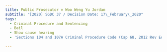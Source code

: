 ```yaml
---
title: Public Prosecutor v Woo Weng Yu Jordan
subtitle: "[2020] SGDC 37 / Decision Date: 17\_February\_2020"
tags:
  - Criminal Procedure and Sentencing
  - Bail
  - Show cause hearing
  - 'Sections 104 and 107A Criminal Procedure Code (Cap 68, 2012 Rev Ed)'

---
```

